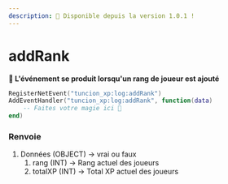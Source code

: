 ```yaml
---
description: 🔧 Disponible depuis la version 1.0.1 !
---
```


# addRank

**📢 L'événement se produit lorsqu'un rang de joueur est ajouté**

```lua
RegisterNetEvent("tuncion_xp:log:addRank")
AddEventHandler("tuncion_xp:log:addRank", function(data)
    -- Faites votre magie ici 💫
end)
```

### Renvoie

1. Données <span className="color-blue">(OBJECT)</span> <span className="color-orange">-> vrai ou faux</span>
   1. rang <span className="color-blue">(INT)</span> <span className="color-orange">-> Rang actuel des joueurs</span>
   2. totalXP <span className="color-blue">(INT)</span> <span className="color-orange">-> Total XP actuel des joueurs</span>